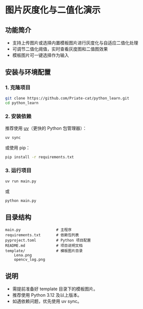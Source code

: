 # 图片灰度化与二值化演示

## 功能简介
- 支持上传图片或选择内置模板图片进行灰度化与自适应二值化处理
- 可调节二值化阈值，实时查看灰度图和二值图效果
- 模板图片可一键选择作为输入

## 安装与环境配置

### 1. 克隆项目
```bash
git clone https://github.com/Priate-cat/python_learn.git
cd python_learn
```

### 2. 安装依赖

推荐使用 [uv](https://github.com/astral-sh/uv)（更快的 Python 包管理器）：
```bash
uv sync
```

或使用 pip：
```bash
pip install -r requirements.txt
```

### 3. 运行项目
```bash
uv run main.py
```
或
```bash
python main.py
```

## 目录结构
```
main.py                # 主程序
requirements.txt       # 依赖包列表
pyproject.toml         # Python 项目配置
README.md              # 项目说明文档
template/              # 模板图片目录
    Lena.png
    opencv_log.png
```

## 说明
- 需提前准备好 template 目录下的模板图片。
- 推荐使用 Python 3.12 及以上版本。
- 如遇依赖问题，优先使用 uv sync。
